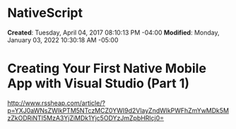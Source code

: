 # NativeScript

**Created**: Tuesday, April 04, 2017 08:10:13 PM -04:00
**Modified**: Monday, January 03, 2022 10:30:18 AM -05:00


# Creating Your First Native Mobile App with Visual Studio (Part 1)

http://www.rssheap.com/article/?p=YXJ0aWNsZWlkPTM5NTczMCZ0YWI9d2VlayZndWlkPWFhZmYwMDk5MzZkODRiNTI5MzA3YjZiMDk1Yjc5ODYzJmZpbHRlcj0=